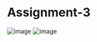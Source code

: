 # Assignment-3
![image](https://github.com/user-attachments/assets/577dee42-8460-4cd0-b700-0a54de49f080)
![image](https://github.com/user-attachments/assets/39b68c02-7fc3-4d32-b04a-8fc1ddc775db)



